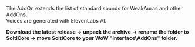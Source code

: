 The AddOn extends the list of standard sounds for WeakAuras and other AddOns.  
Voices are generated with ElevenLabs AI.

**Download the latest release -> unpack the archive -> rename the folder to SoltiCore -> move SoltiCore to your WoW "Interface\AddOns" folder.**
